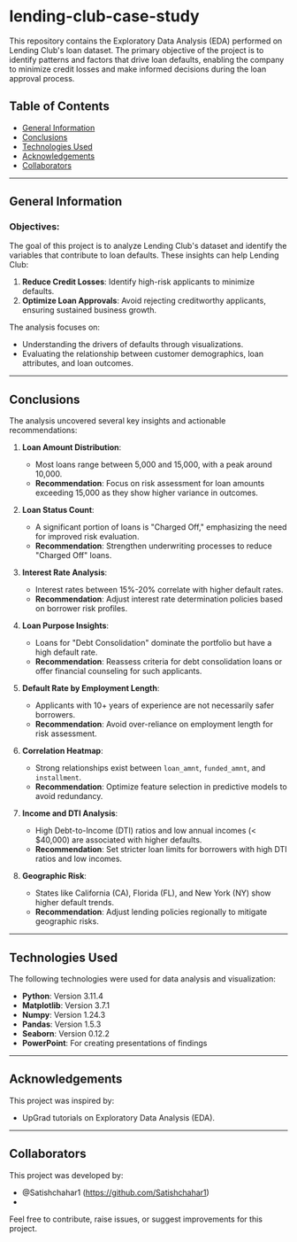 # lending-club-case-study

This repository contains the Exploratory Data Analysis (EDA) performed on Lending Club's loan dataset. The primary objective of the project is to identify patterns and factors that drive loan defaults, enabling the company to minimize credit losses and make informed decisions during the loan approval process.

## Table of Contents
- [General Information](#general-information)
- [Conclusions](#conclusions)
- [Technologies Used](#technologies-used)
- [Acknowledgements](#acknowledgements)
- [Collaborators](#collaborators)

---

## General Information

### Objectives:
The goal of this project is to analyze Lending Club's dataset and identify the variables that contribute to loan defaults. These insights can help Lending Club:
1. **Reduce Credit Losses**: Identify high-risk applicants to minimize defaults.
2. **Optimize Loan Approvals**: Avoid rejecting creditworthy applicants, ensuring sustained business growth.

The analysis focuses on:
- Understanding the drivers of defaults through visualizations.
- Evaluating the relationship between customer demographics, loan attributes, and loan outcomes.

---

## Conclusions

The analysis uncovered several key insights and actionable recommendations:

1. **Loan Amount Distribution**:
   - Most loans range between 5,000 and 15,000, with a peak around 10,000.
   - **Recommendation**: Focus on risk assessment for loan amounts exceeding 15,000 as they show higher variance in outcomes.

2. **Loan Status Count**:
   - A significant portion of loans is "Charged Off," emphasizing the need for improved risk evaluation.
   - **Recommendation**: Strengthen underwriting processes to reduce "Charged Off" loans.

3. **Interest Rate Analysis**:
   - Interest rates between 15%-20% correlate with higher default rates.
   - **Recommendation**: Adjust interest rate determination policies based on borrower risk profiles.

4. **Loan Purpose Insights**:
   - Loans for "Debt Consolidation" dominate the portfolio but have a high default rate.
   - **Recommendation**: Reassess criteria for debt consolidation loans or offer financial counseling for such applicants.

5. **Default Rate by Employment Length**:
   - Applicants with 10+ years of experience are not necessarily safer borrowers.
   - **Recommendation**: Avoid over-reliance on employment length for risk assessment.

6. **Correlation Heatmap**:
   - Strong relationships exist between `loan_amnt`, `funded_amnt`, and `installment`.
   - **Recommendation**: Optimize feature selection in predictive models to avoid redundancy.

7. **Income and DTI Analysis**:
   - High Debt-to-Income (DTI) ratios and low annual incomes (< $40,000) are associated with higher defaults.
   - **Recommendation**: Set stricter loan limits for borrowers with high DTI ratios and low incomes.

8. **Geographic Risk**:
   - States like California (CA), Florida (FL), and New York (NY) show higher default trends.
   - **Recommendation**: Adjust lending policies regionally to mitigate geographic risks.

---

## Technologies Used

The following technologies were used for data analysis and visualization:
- **Python**: Version 3.11.4
- **Matplotlib**: Version 3.7.1
- **Numpy**: Version 1.24.3
- **Pandas**: Version 1.5.3
- **Seaborn**: Version 0.12.2
- **PowerPoint**: For creating presentations of findings

---

## Acknowledgements

This project was inspired by:

- UpGrad tutorials on Exploratory Data Analysis (EDA).

---

## Collaborators

This project was developed by:
- @Satishchahar1 (https://github.com/Satishchahar1) 
- 

Feel free to contribute, raise issues, or suggest improvements for this project.
